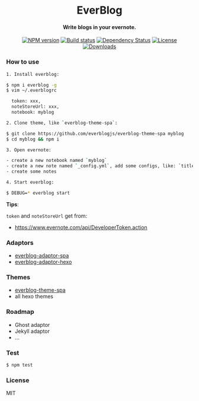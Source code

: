 <h1 align="center">
EverBlog
</h1>

<h4 align="center">Write blogs in your evernote.</h4>

<p align="center">
  <a href="https://npmjs.org/package/everblog"><img src="https://img.shields.io/npm/v/everblog.svg?style=flat-square" alt="NPM version"></a>
  <a href="https://travis-ci.org/everblogjs/everblog"><img src="https://img.shields.io/travis/everblogjs/everblog.svg?style=flat-square" alt="Build status"></a>
  <a href="https://david-dm.org/everblogjs/everblog"><img src="http://img.shields.io/david/everblogjs/everblog.svg?style=flat-square" alt="Dependency Status"></a>
  <a href="LICENSE"><img src="http://img.shields.io/npm/l/everblog.svg?style=flat-square" alt="License"></a>
  <a href="https://npmjs.org/package/everblog"><img src="http://img.shields.io/npm/dm/everblog.svg?style=flat-square" alt="Downloads"></a>
</p>

### How to use

```sh
1. Install everblog:

$ npm i everblog -g
$ vim ~/.everblogrc

  token: xxx,
  noteStoreUrl: xxx,
  notebook: myblog

2. Clone theme, like `everblog-theme-spa`:

$ git clone https://github.com/everblogjs/everblog-theme-spa myblog
$ cd myblog && npm i

3. Open evernote:

- create a new notebook named `myblog`
- create a new note named `_config.yml`, add some configs, like: `title`, `description`
- create some notes

4. Start everblog:

$ DEBUG=* everblog start
```

**Tips**: 

`token` and `noteStoreUrl` get from:

- https://www.evernote.com/api/DeveloperToken.action

### Adaptors

- [everblog-adaptor-spa](https://github.com/everblogjs/everblog-adaptor-spa)
- [everblog-adaptor-hexo](https://github.com/everblogjs/everblog-adaptor-hexo)

### Themes

- [everblog-theme-spa](https://github.com/everblogjs/everblog-theme-spa)
- all hexo themes

### Roadmap

- Ghost adaptor
- Jekyll adaptor
- ...

### Test

```sh
$ npm test
```

### License

MIT
